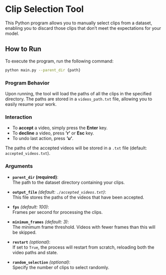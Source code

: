 # Clip Selection Tool

This Python program allows you to manually select clips from a dataset, enabling you to discard those clips that don’t meet the expectations for your model.

## How to Run

To execute the program, run the following command:

```bash
python main.py --parent_dir {path}
```

### Program Behavior

Upon running, the tool will load the paths of all the clips in the specified directory. The paths are stored in a `videos_path.txt` file, allowing you to easily resume your work.

### Interaction

- To **accept** a video, simply press the **Enter** key.
- To **decline** a video, press **'r'** or **Esc** key.
- To undo last action, press ***'u'***.

The paths of the accepted videos will be stored in a `.txt` file (default: `accepted_videos.txt`).

### Arguments

- **`parent_dir` (required)**:  
  The path to the dataset directory containing your clips.

- **`output_file`** *(default: `./accepted_videos.txt`)*:  
  This file stores the paths of the videos that have been accepted.

- **`fps`** *(default: 100)*:  
  Frames per second for processing the clips.

- **`minimum_frames`** *(default: 3)*:  
  The minimum frame threshold. Videos with fewer frames than this will be skipped.

- **`restart`** *(optional)*:  
  If set to `True`, the process will restart from scratch, reloading both the video paths and state.

- **`random_selection`** *(optional)*:  
  Specify the number of clips to select randomly.
